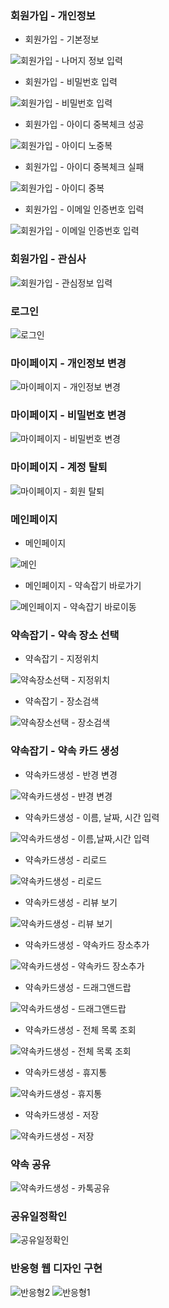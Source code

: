 ### **회원가입 - 개인정보**

- 회원가입 - 기본정보

![회원가입 - 나머지 정보 입력](https://user-images.githubusercontent.com/97587150/194233844-e19fa7fd-32a5-45d3-9ef7-734529b9f7d2.gif)

- 회원가입 - 비밀번호 입력

![회원가입 - 비밀번호 입력](https://user-images.githubusercontent.com/97587150/194233853-342b8c0e-e6ed-452b-9aea-6443c4839962.gif)

- 회원가입 - 아이디 중복체크 성공

![회원가입 - 아이디 노중복](https://user-images.githubusercontent.com/97587150/194233855-21a2454d-eb85-4fea-a36c-769e0dc2d39d.gif)

- 회원가입 - 아이디 중복체크 실패

![회원가입 - 아이디 중복](https://user-images.githubusercontent.com/97587150/194233858-f33650be-79aa-4740-b208-29e8f3738446.gif)

- 회원가입 - 이메일 인증번호 입력

![회원가입 - 이메일 인증번호 입력](https://user-images.githubusercontent.com/97587150/194233860-ac0b84b6-2e61-4bb6-a4da-63a4521d7d61.gif)

### **회원가입 - 관심사**

![회원가입 - 관심정보 입력](https://user-images.githubusercontent.com/97587150/194234014-3766aa47-c948-414f-a8af-0f4284d2e2f9.gif)

### 로그인

![로그인](https://user-images.githubusercontent.com/97587150/194234077-ed0797ec-2785-4fc5-826e-8d521073b3b5.gif)

### **마이페이지 - 개인정보 변경**

![마이페이지 - 개인정보 변경](https://user-images.githubusercontent.com/97587150/194234141-7ed9a2dd-b129-4881-81d2-d9e32096d318.gif)

### **마이페이지 - 비밀번호 변경**

![마이페이지 - 비밀번호 변경](https://user-images.githubusercontent.com/97587150/194234273-41bb1525-4a1c-4371-83a0-c594c361f1f2.gif)

### **마이페이지 - 계정 탈퇴**

![마이페이지 - 회원 탈퇴](https://user-images.githubusercontent.com/97587150/194234342-19f6382a-ef60-4fb0-88d8-bdd053fc964b.gif)

### 메인페이지

- 메인페이지

![메인](https://user-images.githubusercontent.com/97587150/194234445-934d1f5b-ba6e-4f9b-aaa2-794524b4d7f2.gif)

- 메인페이지 - 약속잡기 바로가기

![메인페이지 - 약속잡기 바로이동](https://user-images.githubusercontent.com/97587150/194234437-2f55d192-3af6-4d6c-914b-ff7e7d2690bd.gif)

### 약속잡기 - 약속 장소 선택

- 약속잡기 - 지정위치

![약속장소선택 - 지정위치](https://user-images.githubusercontent.com/97587150/194234721-96c797d2-f86f-4afe-a361-a1ecd46cbc8e.gif)

- 약속잡기 - 장소검색

![약속장소선택 - 장소검색](https://user-images.githubusercontent.com/97587150/194234738-ca8bb10c-388c-4da6-a9ae-152304138543.gif)

### 약속잡기 - 약속 카드 생성

- 약속카드생성 - 반경 변경

![약속카드생성 - 뱐경 변경](https://user-images.githubusercontent.com/97587150/194234992-238fd282-c47b-48d6-8337-8d1becd36077.gif)

- 약속카드생성 - 이름, 날짜, 시간 입력

![약속카드생성 - 이름,날짜,시간 입력](https://user-images.githubusercontent.com/97587150/194235007-5c051f51-8eea-441f-88c2-35c86a8f44bf.gif)

- 약속카드생성 - 리로드

![약속카드생성 - 리로드](https://user-images.githubusercontent.com/97587150/194234978-96529b0e-3cca-4f55-ac7c-e8f1db0397ab.gif)

- 약속카드생성 - 리뷰 보기

![약속카드생성 - 리뷰 보기](https://user-images.githubusercontent.com/97587150/194234990-86960e68-d5f5-4a98-ba20-dc6a5c8aab84.gif)

- 약속카드생성 - 약속카드 장소추가

![약속카드생성 - 약속카드 장소추가](https://user-images.githubusercontent.com/97587150/194235002-a7e20185-8167-4f75-bb60-2bde5983f753.gif)

- 약속카드생성 - 드래그앤드랍

![약속카드생성 - 드래그앤드랍](https://user-images.githubusercontent.com/97587150/194234962-59069a2a-dbc4-4e10-a18d-8e2fba6e3312.gif)

- 약속카드생성 - 전체 목록 조회

![약속카드생성 - 전체 목록 조회](https://user-images.githubusercontent.com/97587150/194235019-4bb9a4b9-e37c-46c5-94dc-2e5b73da5935.gif)

- 약속카드생성 - 휴지통

![약속카드생성 - 휴지통](https://user-images.githubusercontent.com/97587150/194235021-370e5f56-420e-4d68-a772-00fc69af3b9d.gif)

- 약속카드생성 - 저장

![약속카드생성 - 저장](https://user-images.githubusercontent.com/97587150/194235013-a3d96a40-e423-4bea-b382-718f50486e69.gif)

### 약속 공유

![약속카드생성 - 카톡공유](https://user-images.githubusercontent.com/97587150/194235179-806c26ec-4773-4339-a2c8-7a6016fe919a.gif)

### 공유일정확인

![공유일정확인](https://user-images.githubusercontent.com/97587150/194249814-950eb8bb-e1f1-4905-afa1-c8d5057b5d4c.gif)

### **반응형 웹 디자인 구현**

![반응형2](https://user-images.githubusercontent.com/97587150/194316664-3c1d8b39-cd82-4813-ac6e-16657c8bf339.gif)
![반응형1](https://user-images.githubusercontent.com/97587150/194316671-aaa58344-be37-4f2a-a345-995a7270180b.gif)
